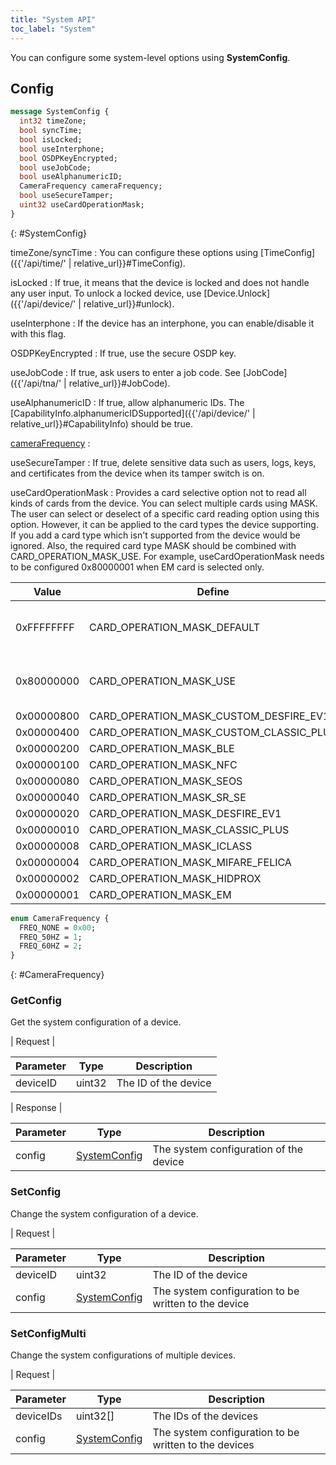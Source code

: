 ```yaml
---
title: "System API"
toc_label: "System"  
---
```


You can configure some system-level options using __SystemConfig__.

## Config

```protobuf
message SystemConfig {
  int32 timeZone;
  bool syncTime;
  bool isLocked; 
  bool useInterphone;
  bool OSDPKeyEncrypted;
  bool useJobCode;
  bool useAlphanumericID;
  CameraFrequency cameraFrequency;
  bool useSecureTamper;
  uint32 useCardOperationMask;
}
```
{: #SystemConfig}

timeZone/syncTime
: You can configure these options using [TimeConfig]({{'/api/time/' | relative_url}}#TimeConfig).

isLocked
: If true, it means that the device is locked and does not handle any user input. To unlock a locked device, use [Device.Unlock]({{'/api/device/' | relative_url}}#unlock).

useInterphone
: If the device has an interphone, you can enable/disable it with this flag. 

OSDPKeyEncrypted
: If true, use the secure OSDP key. 

useJobCode
: If true, ask users to enter a job code. See [JobCode]({{'/api/tna/' | relative_url}}#JobCode).

useAlphanumericID
: If true, allow alphanumeric IDs. The [CapabilityInfo.alphanumericIDSupported]({{'/api/device/' | relative_url}}#CapabilityInfo) should be true.

[cameraFrequency](#CameraFrequency) : 

useSecureTamper
: If true, delete sensitive data such as users, logs, keys, and certificates from the device when its tamper switch is on.

useCardOperationMask
: Provides a card selective option not to read all kinds of cards from the device. 
You can select multiple cards using MASK. The user can select or deselect of a specific card reading option using this option. 
However, it can be applied to the card types the device supporting. If you add a card type which isn't supported from the device would be ignored. 
Also, the required card type MASK should be combined with CARD_OPERATION_MASK_USE. 
For example, useCardOperationMask needs to be configured 0x80000001 when EM card is selected only.

| Value | Define | Description |
| --------- | ----------- | ----------- |
| 0xFFFFFFFF | CARD_OPERATION_MASK_DEFAULT | Please define and use it in your codes |
| 0x80000000 | CARD_OPERATION_MASK_USE | Please define and use it in your codes |
| 0x00000800 | CARD_OPERATION_MASK_CUSTOM_DESFIRE_EV1 | |
| 0x00000400 | CARD_OPERATION_MASK_CUSTOM_CLASSIC_PLUS | |
| 0x00000200 | CARD_OPERATION_MASK_BLE | |
| 0x00000100 | CARD_OPERATION_MASK_NFC | |
| 0x00000080 | CARD_OPERATION_MASK_SEOS | |
| 0x00000040 | CARD_OPERATION_MASK_SR_SE | |
| 0x00000020 | CARD_OPERATION_MASK_DESFIRE_EV1 | |
| 0x00000010 | CARD_OPERATION_MASK_CLASSIC_PLUS | |
| 0x00000008 | CARD_OPERATION_MASK_ICLASS | |
| 0x00000004 | CARD_OPERATION_MASK_MIFARE_FELICA | |
| 0x00000002 | CARD_OPERATION_MASK_HIDPROX | |
| 0x00000001 | CARD_OPERATION_MASK_EM | |


```protobuf
enum CameraFrequency {
  FREQ_NONE = 0x00;
  FREQ_50HZ = 1;
  FREQ_60HZ = 2;
}
```
{: #CameraFrequency}


### GetConfig

Get the system configuration of a device.

| Request |

| Parameter | Type | Description |
| --------- | ---- | ----------- |
| deviceID | uint32 | The ID of the device |

| Response |

| Parameter | Type | Description |
| --------- | ---- | ----------- |
| config | [SystemConfig](#SystemConfig) | The system configuration of the device |

### SetConfig

Change the system configuration of a device.

| Request |

| Parameter | Type | Description |
| --------- | ---- | ----------- |
| deviceID | uint32 | The ID of the device |
| config | [SystemConfig](#SystemConfig) | The system configuration to be written to the device |


### SetConfigMulti

Change the system configurations of multiple devices.

| Request |

| Parameter | Type | Description |
| --------- | ---- | ----------- |
| deviceIDs | uint32[] | The IDs of the devices |
| config | [SystemConfig](#SystemConfig) | The system configuration to be written to the devices |
